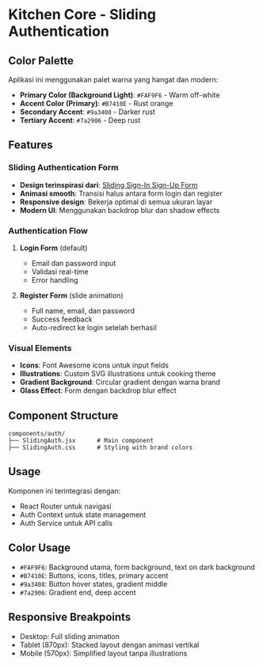 # Kitchen Core - Sliding Authentication

## Color Palette
Aplikasi ini menggunakan palet warna yang hangat dan modern:

- **Primary Color (Background Light)**: `#FAF9F6` - Warm off-white
- **Accent Color (Primary)**: `#B7410E` - Rust orange
- **Secondary Accent**: `#9a3408` - Darker rust
- **Tertiary Accent**: `#7a2906` - Deep rust

## Features

### Sliding Authentication Form
- **Design terinspirasi dari**: [Sliding Sign-In Sign-Up Form](https://github.com/sefyudem/Sliding-Sign-In-Sign-Up-Form)
- **Animasi smooth**: Transisi halus antara form login dan register
- **Responsive design**: Bekerja optimal di semua ukuran layar
- **Modern UI**: Menggunakan backdrop blur dan shadow effects

### Authentication Flow
1. **Login Form** (default)
   - Email dan password input
   - Validasi real-time
   - Error handling
   
2. **Register Form** (slide animation)
   - Full name, email, dan password
   - Success feedback
   - Auto-redirect ke login setelah berhasil

### Visual Elements
- **Icons**: Font Awesome icons untuk input fields
- **Illustrations**: Custom SVG illustrations untuk cooking theme
- **Gradient Background**: Circular gradient dengan warna brand
- **Glass Effect**: Form dengan backdrop blur effect

## Component Structure
```
components/auth/
├── SlidingAuth.jsx      # Main component
├── SlidingAuth.css      # Styling with brand colors
```

## Usage
Komponen ini terintegrasi dengan:
- React Router untuk navigasi
- Auth Context untuk state management
- Auth Service untuk API calls

## Color Usage
- `#FAF9F6`: Background utama, form background, text on dark background
- `#B7410E`: Buttons, icons, titles, primary accent
- `#9a3408`: Button hover states, gradient middle
- `#7a2906`: Gradient end, deep accent

## Responsive Breakpoints
- Desktop: Full sliding animation
- Tablet (870px): Stacked layout dengan animasi vertikal
- Mobile (570px): Simplified layout tanpa illustrations
